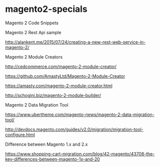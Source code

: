 # magento2-specials

Magento 2 Code Snippets

Magento 2 Rest Api sample

http://alankent.me/2015/07/24/creating-a-new-rest-web-service-in-magento-2/


Magento 2 Module Creators

http://cedcommerce.com/magento-2-module-creator/

https://github.com/AmastyLtd/Magento-2-Module-Creator

https://amasty.com/magento-2-module-creator.html

http://schogini.biz/magento-2-module-builder/


Magento 2 Data Migration Tool

https://www.ubertheme.com/magento-news/magento-2-data-migration-tool/

http://devdocs.magento.com/guides/v2.0/migration/migration-tool-configure.html

Difference between Magento 1.x and 2.x

https://www.shopping-cart-migration.com/blog/42-magento/43708-the-key-differences-between-magento-1x-and-20
